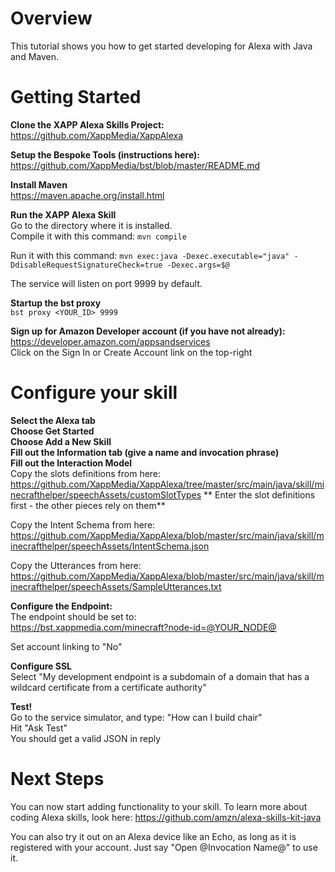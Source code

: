# Overview
This tutorial shows you how to get started developing for Alexa with Java and Maven.  

# Getting Started
__Clone the XAPP Alexa Skills Project:__  
https://github.com/XappMedia/XappAlexa

__Setup the Bespoke Tools (instructions here):__  
https://github.com/XappMedia/bst/blob/master/README.md

__Install Maven__  
https://maven.apache.org/install.html

__Run the XAPP Alexa Skill__  
Go to the directory where it is installed.  
Compile it with this command:
`mvn compile`  

Run it with this command:
`mvn exec:java -Dexec.executable="java" -DdisableRequestSignatureCheck=true -Dexec.args=$@`

The service will listen on port 9999 by default.

__Startup the bst proxy__  
`bst proxy <YOUR_ID> 9999`

__Sign up for Amazon Developer account (if you have not already):__  
https://developer.amazon.com/appsandservices  
Click on the Sign In or Create Account link on the top-right

# Configure your skill
__Select the Alexa tab__  
__Choose Get Started__  
__Choose Add a New Skill__  
__Fill out the Information tab (give a name and invocation phrase)__  
__Fill out the Interaction Model__  
Copy the slots definitions from here:
https://github.com/XappMedia/XappAlexa/tree/master/src/main/java/skill/minecrafthelper/speechAssets/customSlotTypes
** Enter the slot definitions first - the other pieces rely on them**  

Copy the Intent Schema from here:  
https://github.com/XappMedia/XappAlexa/blob/master/src/main/java/skill/minecrafthelper/speechAssets/IntentSchema.json

Copy the Utterances from here:  
https://github.com/XappMedia/XappAlexa/blob/master/src/main/java/skill/minecrafthelper/speechAssets/SampleUtterances.txt

__Configure the Endpoint:__  
The endpoint should be set to:  
https://bst.xappmedia.com/minecraft?node-id=@YOUR_NODE@

Set account linking to "No"

__Configure SSL__  
Select "My development endpoint is a subdomain of a domain that has a wildcard certificate from a certificate authority"

__Test!__  
Go to the service simulator, and type: "How can I build chair"  
Hit "Ask Test"  
You should get a valid JSON in reply  

# Next Steps
You can now start adding functionality to your skill. To learn more about coding Alexa skills, look here:
https://github.com/amzn/alexa-skills-kit-java

You can also try it out on an Alexa device like an Echo, as long as it is registered with your account.
Just say "Open @Invocation Name@" to use it.
